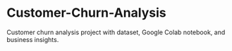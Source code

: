 # Customer-Churn-Analysis
Customer churn analysis project with dataset, Google Colab notebook, and business insights.
